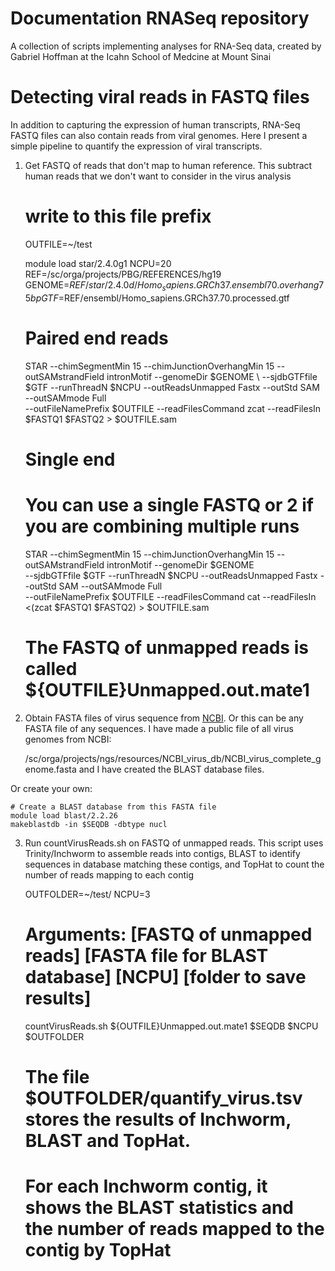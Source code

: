# Documentation RNASeq repository #

A collection of scripts implementing analyses for RNA-Seq data, created by Gabriel Hoffman at the Icahn School of Medcine at Mount Sinai

# Detecting viral reads in FASTQ files #

In addition to capturing the expression of human transcripts, RNA-Seq FASTQ files can also contain reads from viral genomes.  Here I present a simple pipeline to quantify the expression of viral transcripts.

1) Get FASTQ of reads that don't map to human reference.  This subtract human reads that we don't want to consider in the virus analysis

    # write to this file prefix
    OUTFILE=~/test
    
    module load star/2.4.0g1
    NCPU=20
    REF=/sc/orga/projects/PBG/REFERENCES/hg19
    GENOME=$REF/star/2.4.0d/Homo_sapiens.GRCh37.ensembl70.overhang75bp
    GTF=$REF/ensembl/Homo_sapiens.GRCh37.70.processed.gtf
    
    # Paired end reads
	STAR --chimSegmentMin 15 --chimJunctionOverhangMin 15 --outSAMstrandField intronMotif --genomeDir $GENOME \ 
	   --sjdbGTFfile $GTF --runThreadN $NCPU --outReadsUnmapped Fastx --outStd SAM --outSAMmode Full \
	   --outFileNamePrefix $OUTFILE --readFilesCommand zcat --readFilesIn $FASTQ1 $FASTQ2 > $OUTFILE.sam
	
	# Single end
	# You can use a single FASTQ or 2 if you are combining multiple runs
	STAR --chimSegmentMin 15 --chimJunctionOverhangMin 15 --outSAMstrandField intronMotif --genomeDir $GENOME \
	   --sjdbGTFfile $GTF --runThreadN $NCPU --outReadsUnmapped Fastx --outStd SAM --outSAMmode Full \
	   --outFileNamePrefix $OUTFILE --readFilesCommand cat --readFilesIn <(zcat $FASTQ1 $FASTQ2) > $OUTFILE.sam
	
	# The FASTQ of unmapped reads is called ${OUTFILE}Unmapped.out.mate1

2) Obtain FASTA files of virus sequence from [NCBI](http://www.ncbi.nlm.nih.gov/genomes/GenomesGroup.cgi?taxid=10239&opt=Virus).  Or this can be any FASTA file of any sequences.  I have made a public file of all virus genomes from NCBI:

    /sc/orga/projects/ngs/resources/NCBI_virus_db/NCBI_virus_complete_genome.fasta
and I have  created the BLAST database files.    
    
Or create your own:

    # Create a BLAST database from this FASTA file
    module load blast/2.2.26
    makeblastdb -in $SEQDB -dbtype nucl
    
3) Run countVirusReads.sh on FASTQ of unmapped reads.  This script uses Trinity/Inchworm to assemble reads into contigs, BLAST to identify sequences in database matching these contigs, and TopHat to count the number of reads mapping to each contig

    OUTFOLDER=~/test/
    NCPU=3
    
    # Arguments: [FASTQ of unmapped reads] [FASTA file for BLAST database] [NCPU] [folder to save results]
    countVirusReads.sh ${OUTFILE}Unmapped.out.mate1 $SEQDB $NCPU $OUTFOLDER

    # The file $OUTFOLDER/quantify_virus.tsv stores the results of Inchworm, BLAST and TopHat.
    # For each Inchworm contig, it shows the BLAST statistics and the number of reads mapped to the contig by TopHat


